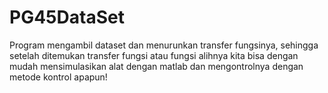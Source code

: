 # PG45DataSet
Program mengambil dataset dan menurunkan transfer fungsinya, sehingga setelah ditemukan transfer fungsi atau fungsi alihnya kita bisa dengan mudah mensimulasikan alat dengan matlab dan mengontrolnya dengan metode kontrol apapun!
